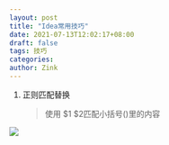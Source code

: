 ```yaml
---
layout: post
title: "Idea常用技巧"
date: 2021-07-13T12:02:17+08:00
draft: false
tags: 技巧
categories: 
author: Zink
---
```


1. 正则匹配替换
    > 使用 $1 $2匹配小括号()里的内容
   
![](/codeicu.github.io/assets//Idea常用技巧/1.png)

